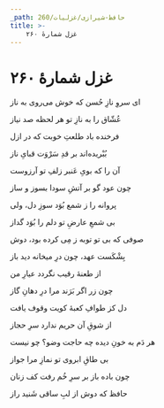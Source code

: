 ```yaml
---
_path: حافظ-شیرازی/غزلیات/260
title: >-
    غزل شمارهٔ ۲۶۰
---
```

# غزل شمارهٔ ۲۶۰

<div class="b" id="bn1"><div class="m1"><p>ای سروِ نازِ حُسن که خوش می‌روی به ناز</p></div>
<div class="m2"><p>عُشّاق را به نازِ تو هر لحظه صد نیاز</p></div></div>
<div class="b" id="bn2"><div class="m1"><p>فرخنده باد طلعتِ خوبت که در ازل</p></div>
<div class="m2"><p>بُبْریده‌اند بر قدِ سَرْوَت قبایِ ناز</p></div></div>
<div class="b" id="bn3"><div class="m1"><p>آن را که بویِ عَنبر زلفِ تو آرزوست</p></div>
<div class="m2"><p>چون عود گو بر آتشِ سودا بسوز و ساز</p></div></div>
<div class="b" id="bn4"><div class="m1"><p>پروانه را ز شمع بُوَد سوزِ دل، ولی</p></div>
<div class="m2"><p>بی شمعِ عارضِ تو دلم را بُوَد گداز</p></div></div>
<div class="b" id="bn5"><div class="m1"><p>صوفی که بی تو توبه ز مِی کرده بود، دوش</p></div>
<div class="m2"><p>بِشْکَست عهد، چون درِ میخانه دید باز</p></div></div>
<div class="b" id="bn6"><div class="m1"><p>از طعنهٔ رقیب نگردد عیارِ من</p></div>
<div class="m2"><p>چون زر اگر بَرَند مرا درِ دهانِ گاز</p></div></div>
<div class="b" id="bn7"><div class="m1"><p>دل کز طوافِ کعبهٔ کویت وقوف یافت</p></div>
<div class="m2"><p>از شوقِ آن حریم ندارد سرِ حجاز</p></div></div>
<div class="b" id="bn8"><div class="m1"><p>هر دَم به خونِ دیده چه حاجت وضو؟ چو نیست</p></div>
<div class="m2"><p>بی طاقِ ابروی تو نمازِ مرا جواز</p></div></div>
<div class="b" id="bn9"><div class="m1"><p>چون باده باز بر سرِ خُم رفت کف زنان</p></div>
<div class="m2"><p>حافظ که دوش از لبِ ساقی شَنید راز</p></div></div>
